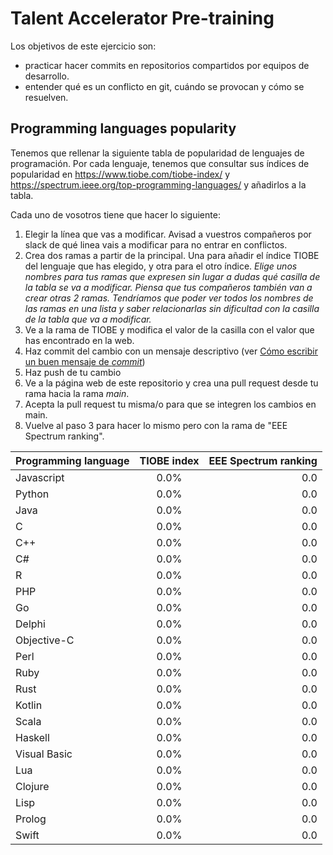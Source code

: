# Talent Accelerator Pre-training

Los objetivos de este ejercicio son: 
- practicar hacer commits en repositorios compartidos por equipos de desarrollo.
- entender qué es un conflicto en git, cuándo se provocan y cómo se resuelven.


## Programming languages popularity

Tenemos que rellenar la siguiente tabla de popularidad de lenguajes de programación. Por cada lenguaje, tenemos que consultar sus índices de popularidad en https://www.tiobe.com/tiobe-index/ y https://spectrum.ieee.org/top-programming-languages/ y añadirlos a la tabla.

Cada uno de vosotros tiene que hacer lo siguiente:
1. Elegir la línea que vas a modificar. Avisad a vuestros compañeros por slack de qué linea vais a modificar para no entrar en conflictos.
2. Crea dos ramas a partir de la principal. Una para añadir el índice TIOBE del lenguaje que has elegido, y otra para el otro índice. _Elige unos nombres para tus ramas que expresen sin lugar a dudas qué casilla de la tabla se va a modificar. Piensa que tus compañeros también van a crear otras 2 ramas. Tendríamos que poder ver todos los nombres de las ramas en una lista y saber relacionarlas sin dificultad con la casilla de la tabla que va a modificar._
3. Ve a la rama de TIOBE y modifica el valor de la casilla con el valor que has encontrado en la web.
4. Haz commit del cambio con un mensaje descriptivo (ver [Cómo escribir un buen mensaje de _commit_](https://cbea.ms/git-commit/))
5. Haz push de tu cambio
6. Ve a la página web de este repositorio y crea una pull request desde tu rama hacia la rama _main_.
7. Acepta la pull request tu misma/o para que se integren los cambios en main.
8. Vuelve al paso 3 para hacer lo mismo pero con la rama de "EEE Spectrum ranking".

| Programming language | TIOBE index | EEE Spectrum ranking |
|----------------------|:-----------:|---------------------:|
| Javascript           |    0.0%     |                  0.0 |
| Python               |    0.0%     |                  0.0 |
| Java                 |    0.0%     |                  0.0 |
| C                    |    0.0%     |                  0.0 |
| C++                  |    0.0%     |                  0.0 |
| C#                   |    0.0%     |                  0.0 |
| R                    |    0.0%     |                  0.0 |
| PHP                  |    0.0%     |                  0.0 |
| Go                   |    0.0%     |                  0.0 |
| Delphi               |    0.0%     |                  0.0 |
| Objective-C          |    0.0%     |                  0.0 |
| Perl                 |    0.0%     |                  0.0 |
| Ruby                 |    0.0%     |                  0.0 |
| Rust                 |    0.0%     |                  0.0 |
| Kotlin               |    0.0%     |                  0.0 |
| Scala                |    0.0%     |                  0.0 |
| Haskell              |    0.0%     |                  0.0 |
| Visual Basic         |    0.0%     |                  0.0 |
| Lua                  |    0.0%     |                  0.0 |
| Clojure              |    0.0%     |                  0.0 |
| Lisp                 |    0.0%     |                  0.0 |
| Prolog               |    0.0%     |                  0.0 |
| Swift                |    0.0%     |                  0.0 |

